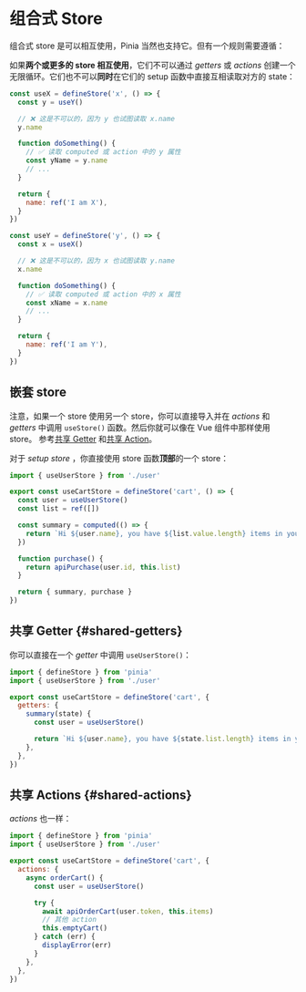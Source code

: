 <TranslateComponent/>

# 组合式 Store

组合式 store 是可以相互使用，Pinia 当然也支持它。但有一个规则需要遵循：

如果**两个或更多的 store 相互使用**，它们不可以通过 *getters* 或 *actions* 创建一个无限循环。它们也不可以**同时**在它们的 setup 函数中直接互相读取对方的 state：

```js
const useX = defineStore('x', () => {
  const y = useY()

  // ❌ 这是不可以的，因为 y 也试图读取 x.name
  y.name

  function doSomething() {
    // ✅ 读取 computed 或 action 中的 y 属性
    const yName = y.name
    // ...
  }

  return {
    name: ref('I am X'),
  }
})

const useY = defineStore('y', () => {
  const x = useX()

  // ❌ 这是不可以的，因为 x 也试图读取 y.name
  x.name

  function doSomething() {
    // ✅ 读取 computed 或 action 中的 x 属性
    const xName = x.name
    // ...
  }

  return {
    name: ref('I am Y'),
  }
})
```


## 嵌套 store

注意，如果一个 store 使用另一个 store，你可以直接导入并在 *actions* 和 *getters* 中调用 `useStore()` 函数。然后你就可以像在 Vue 组件中那样使用 store。
参考[共享 Getter](#shared-getters) 和[共享 Action](#shared-actions)。

对于 *setup store* ，你直接使用 store 函数**顶部**的一个 store：

```ts
import { useUserStore } from './user'

export const useCartStore = defineStore('cart', () => {
  const user = useUserStore()
  const list = ref([])

  const summary = computed(() => {
    return `Hi ${user.name}, you have ${list.value.length} items in your cart. It costs ${price.value}.`
  })

  function purchase() {
    return apiPurchase(user.id, this.list)
  }

  return { summary, purchase }
})
```

## 共享 Getter {#shared-getters}

你可以直接在一个 *getter* 中调用 `useUserStore()`：

```js
import { defineStore } from 'pinia'
import { useUserStore } from './user'

export const useCartStore = defineStore('cart', {
  getters: {
    summary(state) {
      const user = useUserStore()

      return `Hi ${user.name}, you have ${state.list.length} items in your cart. It costs ${state.price}.`
    },
  },
})
```

## 共享 Actions {#shared-actions}

*actions* 也一样：

```js
import { defineStore } from 'pinia'
import { useUserStore } from './user'

export const useCartStore = defineStore('cart', {
  actions: {
    async orderCart() {
      const user = useUserStore()

      try {
        await apiOrderCart(user.token, this.items)
        // 其他 action
        this.emptyCart()
      } catch (err) {
        displayError(err)
      }
    },
  },
})
```

